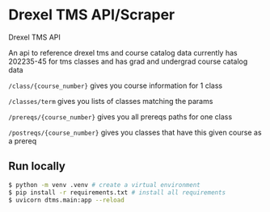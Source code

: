 # Drexel TMS API/Scraper

Drexel TMS API

An api to reference drexel tms and course catalog data
currently has 202235-45 for tms classes and has grad and undergrad course catalog data

`/class/{course_number}` gives you course information for 1 class

`/classes/term` gives you lists of classes matching the params

`/prereqs/{course_number}` gives you all prereqs paths for one class

`/postreqs/{course_number}` gives you classes that have this given course as a prereq

## Run locally
```sh
$ python -m venv .venv # create a virtual environment
$ pip install -r requirements.txt # install all requirements
$ uvicorn dtms.main:app --reload
```
